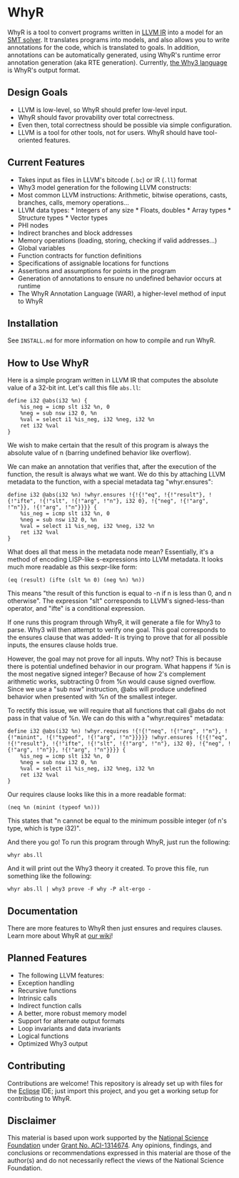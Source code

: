 # WhyR

WhyR is a tool to convert programs written in [LLVM IR](http://llvm.org/) into a model for an [SMT solver](https://en.wikipedia.org/wiki/SMT_solver). It translates programs into models, and also allows you to write annotations for the code, which is translated to goals. In addition, annotations can be automatically generated, using WhyR's runtime error annotation generation (aka RTE generation). Currently, [the Why3 language](http://why3.lri.fr/) is WhyR's output format.

## Design Goals

* LLVM is low-level, so WhyR should prefer low-level input.
* WhyR should favor provability over total correctness.
* Even then, total correctness should be possible via simple configuration.
* LLVM is a tool for other tools, not for users. WhyR should have tool-oriented features.

## Current Features

* Takes input as files in LLVM's bitcode (`.bc`) or IR (`.ll`) format
* Why3 model generation for the following LLVM constructs:
 * Most common LLVM instructions: Arithmetic, bitwise operations, casts, branches, calls, memory operations...
 * LLVM data types:
        * Integers of any size
        * Floats, doubles
        * Array types
        * Structure types
        * Vector types
 * PHI nodes
 * Indirect branches and block addresses
 * Memory operations (loading, storing, checking if valid addresses...)
 * Global variables
* Function contracts for function definitions
* Specifications of assignable locations for functions
* Assertions and assumptions for points in the program
* Generation of annotations to ensure no undefined behavior occurs at runtime
* The WhyR Annotation Language (WAR), a higher-level method of input to WhyR

## Installation

See `INSTALL.md` for more information on how to compile and run WhyR.

## How to Use WhyR

Here is a simple program written in LLVM IR that computes the absolute value of a 32-bit int. Let's call this file `abs.ll`:

```
define i32 @abs(i32 %n) {
    %is_neg = icmp slt i32 %n, 0
    %neg = sub nsw i32 0, %n
    %val = select i1 %is_neg, i32 %neg, i32 %n
    ret i32 %val
}
```

We wish to make certain that the result of this program is always the absolute value of n (barring undefined behavior like overflow).

We can make an annotation that verifies that, after the execution of the function, the result is always what we want. We do this by attaching LLVM metadata to the function, with a special metadata tag "whyr.ensures":

```
define i32 @abs(i32 %n) !whyr.ensures !{!{!"eq", !{!"result"}, !{!"ifte", !{!"slt", !{!"arg", !"n"}, i32 0}, !{"neg", !{!"arg", !"n"}}, !{!"arg", !"n"}}}} {
    %is_neg = icmp slt i32 %n, 0
    %neg = sub nsw i32 0, %n
    %val = select i1 %is_neg, i32 %neg, i32 %n
    ret i32 %val
}
```

What does all that mess in the metadata node mean? Essentially, it's a method of encoding LISP-like s-expressions into LLVM metadata. It looks much more readable as this sexpr-like form:

```
(eq (result) (ifte (slt %n 0) (neg %n) %n))
```

This means "the result of this function is equal to -n if n is less than 0, and n otherwise". The expression "slt" corresponds to LLVM's signed-less-than operator, and "ifte" is a conditional expression.

If one runs this program through WhyR, it will generate a file for Why3 to parse. Why3 will then attempt to verify one goal. This goal corresponds to the ensures clause that was added- It is trying to prove that for all possible inputs, the ensures clause holds true.

However, the goal may not prove for all inputs. Why not? This is because there is potential undefined behavior in our program. What happens if %n is the most negative signed integer? Because of how 2's complement arithmetic works, subtracting 0 from %n would cause signed overflow. Since we use a "sub nsw" instruction, @abs will produce undefined behavior when presented with  %n of the smallest integer.

To rectify this issue, we will require that all functions that call @abs do not pass in that value of %n. We can do this with a "whyr.requires" metadata:

```
define i32 @abs(i32 %n) !whyr.requires !{!{!"neq", !{!"arg", !"n"}, !{!"minint", !{!"typeof", !{!"arg", !"n"}}}}} !whyr.ensures !{!{!"eq", !{!"result"}, !{!"ifte", !{!"slt", !{!"arg", !"n"}, i32 0}, !{"neg", !{!"arg", !"n"}}, !{!"arg", !"n"}}}} {
    %is_neg = icmp slt i32 %n, 0
    %neg = sub nsw i32 0, %n
    %val = select i1 %is_neg, i32 %neg, i32 %n
    ret i32 %val
}
```

Our requires clause looks like this in a more readable format:

```
(neq %n (minint (typeof %n)))
```

This states that "n cannot be equal to the minimum possible integer (of n's type, which is type i32)".

And there you go! To run this program through WhyR, just run the following:

```
whyr abs.ll
```

And it will print out the Why3 theory it created. To prove this file, run something like the following:

```
whyr abs.ll | why3 prove -F why -P alt-ergo -
```

## Documentation

There are more features to WhyR then just ensures and requires clauses. Learn more about WhyR at [our wiki](https://github.com/AnnotationsForAll/WhyR/wiki)!

## Planned Features

* The following LLVM features:
 * Exception handling
 * Recursive functions
 * Intrinsic calls
 * Indirect function calls
* A better, more robust memory model
* Support for alternate output formats
* Loop invariants and data invariants
* Logical functions
* Optimized Why3 output

## Contributing

Contributions are welcome! This repository is already set up with files for the [Eclipse](http://www.eclipse.org/home/index.php) IDE; just import this project, and you get a working setup for contributing to WhyR.

## Disclaimer

This material is based upon work supported by the [National Science Foundation](https://nsf.gov/) under [Grant No. ACI-1314674](https://nsf.gov/awardsearch/showAward?AWD_ID=1314674).
Any opinions, findings, and conclusions or recommendations expressed in this material are those of the author(s)
and do not necessarily reflect the views of the National Science Foundation.

